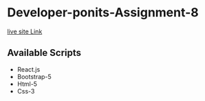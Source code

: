 # Developer-ponits-Assignment-8


 [live site Link](https://developer-points-react-assignment-8.netlify.app/)

## Available Scripts
* React.js 
* Bootstrap-5
* Html-5
* Css-3








